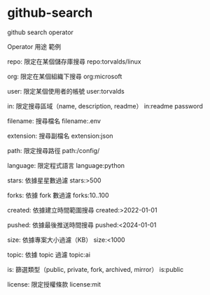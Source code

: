 # github-search
github search operator

Operator	用途	範例

repo:	限定在某個儲存庫搜尋	repo:torvalds/linux

org:	限定在某個組織下搜尋	org:microsoft

user:	限定某個使用者的帳號	user:torvalds

in:	限定搜尋區域（name, description, readme）	in:readme password

filename:	搜尋檔名	filename:.env

extension:	搜尋副檔名	extension:json

path:	限定搜尋路徑	path:/config/

language:	限定程式語言	language:python

stars:	依據星星數過濾	stars:>500

forks:	依據 fork 數過濾	forks:10..100

created:	依據建立時間範圍搜尋	created:>2022-01-01

pushed:	依據最後推送時間搜尋	pushed:<2024-01-01

size:	依據專案大小過濾（KB）	size:<1000

topic:	依據 topic 過濾	topic:ai

is:	篩選類型（public, private, fork, archived, mirror）	is:public

license:	限定授權條款	license:mit
